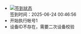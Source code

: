 - [![签到状态](https://github.com/womade/Cloud189-Actions/actions/workflows/main.yml/badge.svg?branch=main)](https://github.com/womade/Cloud189-Actions/actions/workflows/main.yml) <br> 签到时间：2025-06-24 00:46:56
- 开始执行帐号1
- 设备ID不存在，需要二次设备校验
